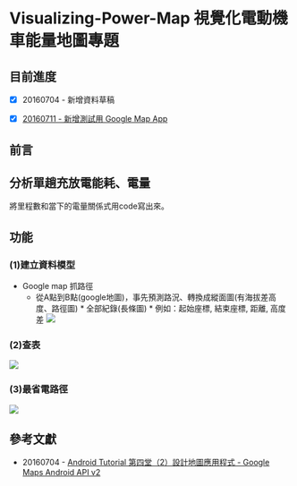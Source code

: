 # Visualizing-Power-Map    視覺化電動機車能量地圖專題

## 目前進度
- [x] 20160704 - 新增資料草稿
- [x] [20160711 - 新增測試用 Google Map App](\20160711\README.md)




## 前言


## 分析單趟充放電能耗、電量
將里程數和當下的電量關係式用code寫出來。








## 功能

### (1)建立資料模型
* Google map 抓路徑
	* 從A點到B點(google地圖)，事先預測路況、轉換成縱面圖(有海拔差高度、路徑圖)
			* 全部紀錄(長條圖)
				* 例如：起始座標, 結束座標, 距離, 高度差
![](https://i.imgur.com/9TO9pQh.jpg)





### (2)查表
![](https://i.imgur.com/XLcXnSV.jpg)



### (3)最省電路徑
![](https://i.imgur.com/xmEG8nX.jpg)





## 參考文獻
* 20160704 - [Android Tutorial 第四堂（2）設計地圖應用程式 - Google Maps Android API v2](http://www.codedata.com.tw/mobile/android-tutorial-the-4th-class-google-maps-android-api-v2/)

